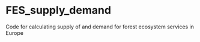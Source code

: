# FES_supply_demand
Code for calculating supply of and demand for forest ecosystem services in Europe
